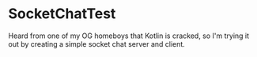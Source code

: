 # SocketChatTest
Heard from one of my OG homeboys that Kotlin is cracked, so I'm trying it out by creating a simple socket chat server and client.
